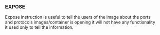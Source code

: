 ### EXPOSE

Expose instruction is useful to tell the users of the image about the ports and protocols images/container is opening it will not have any functionality it used only to tell the information.